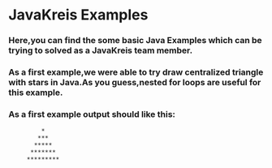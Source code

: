 # JavaKreis Examples
### Here,you can find the some basic Java Examples which can be trying to solved  as a JavaKreis team member.
### As a first example,we were able to try draw centralized triangle with stars in Java.As you guess,nested for loops are useful for this example.
### As a first example output should like this: 
             *
            *** 
           ***** 
          ******* 
         ********* 
